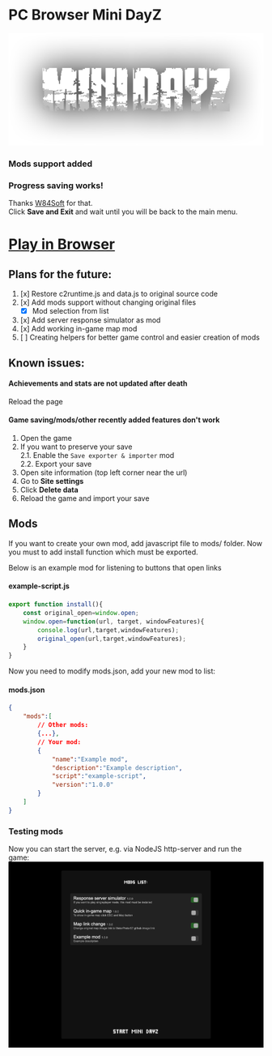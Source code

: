# PC Browser Mini DayZ
![Mini DayZ](./minidayz.png)

### Mods support added

### Progress saving works!
Thanks [W84Soft](https://github.com/W84Soft) for that.  
Click **Save and Exit** and wait until you will be back to the main menu.



# [Play in Browser](https://meterpreter57.github.io/minidayz_1.4.1/)

## Plans for the future:
1. [x] Restore c2runtime.js and data.js to original source code
2. [x] Add mods support without changing original files
	- [x] Mod selection from list
3. [x] Add server response simulator as mod
4. [x] Add working in-game map mod
5. [ ] Creating helpers for better game control and easier creation of mods

## Known issues:
#### Achievements and stats are not updated after death 
Reload the page
#### Game saving/mods/other recently added features don't work
1. Open the game  
2. If you want to preserve your save  
   2.1. Enable the `Save exporter & importer` mod  
   2.2. Export your save  
4. Open site information (top left corner near the url)
5. Go to **Site settings**
6. Click **Delete data**
7. Reload the game and import your save


## Mods
If you want to create your own mod, add javascript file to mods/ folder. Now you must to add install function which must be exported. 

Below is an example mod for listening to buttons that open links

#### example-script.js
```js
export function install(){
	const original_open=window.open;
	window.open=function(url, target, windowFeatures){
		console.log(url,target,windowFeatures);
		original_open(url,target,windowFeatures);
	}
}
```

Now you need to modify mods.json, add your new mod to list:

#### mods.json
```json
{
	"mods":[
		// Other mods:
		{...},
		// Your mod:
		{
			"name":"Example mod",
			"description":"Example description",
			"script":"example-script",
			"version":"1.0.0"
		}
	]
}
```

### Testing mods
Now you can start the server, e.g. via NodeJS http-server and run the game:
![Browser Mini DayZ mods selector](./example.png)
